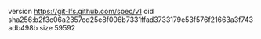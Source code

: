 version https://git-lfs.github.com/spec/v1
oid sha256:b2f3c06a2357cd25e8f006b7331ffad3733179e53f576f21663a3f743adb498b
size 59592
